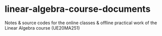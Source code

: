 # linear-algebra-course-documents
Notes &amp; source codes for the online classes & offline practical work of the Linear Algebra course (UE20MA251) 
